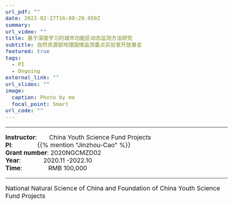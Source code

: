 ```yaml
---
url_pdf: ""
date: 2022-02-27T16:08:29.959Z
summary: 
url_video: ""
title: 基于深度学习的城市功能区动态监测方法研究
subtitle: 自然资源部地理国情监测重点实验室开放基金
featured: true
tags:
  - PI
  - Ongoing
external_link: ""
url_slides: ""
image:
  caption: Photo by me
  focal_point: Smart
url_code: ""
---
```


<style type="text/css">
  /* Whole document: */
  body{
    font-size: 14.5pt;
  }
  /* Headers */
  h1,h2,h3,h4,h5,h6{
    font-size: 20pt;
    }
</style>

-----
**Instructor**:       China Youth Science Fund Projects                 <br>
**PI**:              {{% mention "Jinzhou-Cao" %}}                 <br>
**Grant number**: 2020NGCMZD02             <br>
**Year**:             2020.11 -2022.10  <br>
**Time**:               RMB 100,000                        

-----

National Natural Science of China and Foundation of China Youth Science Fund Projects
